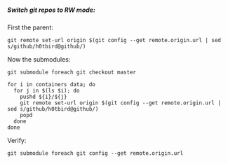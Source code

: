 ##### Switch git repos to RW mode:

First the parent:

```
git remote set-url origin $(git config --get remote.origin.url | sed s/github/h0tbird@github/)
```

Now the submodules:

```
git submodule foreach git checkout master
```

```
for i in containers data; do
  for j in $(ls $i); do
    pushd ${i}/${j}
    git remote set-url origin $(git config --get remote.origin.url | sed s/github/h0tbird@github/)
    popd
  done
done
```

Verify:
```
git submodule foreach git config --get remote.origin.url
```
